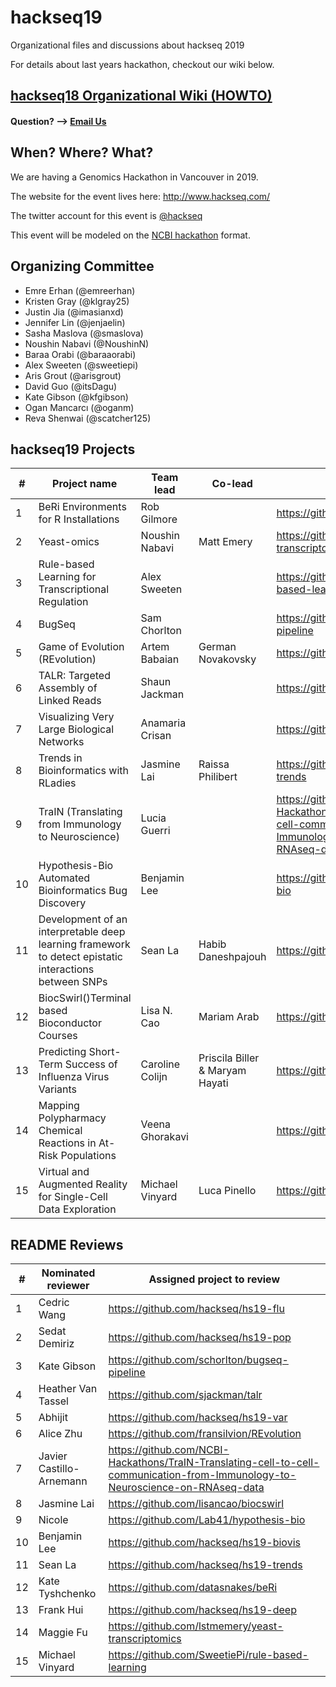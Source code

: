 # hackseq19

Organizational files and discussions about hackseq 2019

For details about last years hackathon, checkout our wiki below.

## [hackseq18 Organizational Wiki (HOWTO)](https://github.com/hackseq/hackseq18/wiki)

#### Question? --> [Email Us](mailto:hackseq@gmail.com)

## When? Where? What?  
We are having a Genomics Hackathon in Vancouver in 2019. 

The website for the event lives here: http://www.hackseq.com/

The twitter account for this event is [@hackseq](https://twitter.com/search?f=tweets&q=hackseq)

This event will be modeled on the [NCBI hackathon](https://github.com/NCBI-Hackathons) format.

## Organizing Committee

* Emre Erhan (@emreerhan)
* Kristen Gray (@klgray25)
* Justin Jia (@imasianxd)
* Jennifer Lin (@jenjaelin)
* Sasha Maslova (@smaslova)
* Noushin Nabavi (@NoushinN)
* Baraa Orabi (@baraaorabi)
* Alex Sweeten (@sweetiepi)
* Aris Grout (@arisgrout)
* David Guo (@itsDagu)
* Kate Gibson (@kfgibson)
* Ogan Mancarcı (@oganm)
* Reva Shenwai (@scatcher125)

## hackseq19 Projects

| #    | Project name                                                 | Team lead       | Co-lead            | Repo                                      |
| ---- | ------------------------------------------------------------ | --------------- | ------------------ | ----------------------------------------- |
| 1    | BeRi Environments for R Installations                        | Rob Gilmore     |                    | https://github.com/datasnakes/beRi      |
| 2    | Yeast-omics                                                  | Noushin Nabavi  | Matt Emery         | https://github.com/lstmemery/yeast-transcriptomics     |
| 3    | Rule-based Learning for Transcriptional Regulation           | Alex Sweeten    |                    | https://github.com/SweetiePi/rule-based-learning     |
| 4    | BugSeq                                                       | Sam Chorlton    |                    | https://github.com/schorlton/bugseq-pipeline   |
| 5    | Game of Evolution (REvolution) | Artem Babaian   | German Novakovsky  | https://github.com/fransilvion/REvolution |
| 6    | TALR: Targeted Assembly of Linked Reads                      | Shaun Jackman   |                    | https://github.com/sjackman/talr          |
| 7    | Visualizing Very Large Biological Networks                   | Anamaria Crisan |                    | https://github.com/hackseq/hs19-biovis    |
| 8    | Trends in Bioinformatics with RLadies                        | Jasmine Lai     | Raissa Philibert   | https://github.com/hackseq/hs19-trends    |
| 9    | TraIN (Translating from Immunology to Neuroscience)          | Lucia Guerri    |                    | https://github.com/NCBI-Hackathons/TraIN-Translating-cell-to-cell-communication-from-Immunology-to-Neuroscience-on-RNAseq-data     |
| 10   | Hypothesis-Bio Automated Bioinformatics Bug Discovery        | Benjamin Lee    |                    | https://github.com/Lab41/hypothesis-bio   |
| 11   | Development of an interpretable deep learning framework to detect epistatic interactions between SNPs | Sean La         | Habib Daneshpajouh | https://github.com/hackseq/hs19-deep      |
| 12   | BiocSwirl()Terminal based Bioconductor Courses               | Lisa N. Cao     | Mariam Arab        | https://github.com/lisancao/biocswirl |
| 13   | Predicting Short-Term Success of Influenza Virus Variants    | Caroline Colijn | Priscila Biller & Maryam Hayati    | https://github.com/hackseq/hs19-flu       |
| 14   | Mapping Polypharmacy Chemical Reactions in At-Risk Populations | Veena Ghorakavi |                    | https://github.com/hackseq/hs19-pop       |
| 15   | Virtual and Augmented Reality for Single-Cell Data Exploration | Michael Vinyard | Luca Pinello       | https://github.com/hackseq/hs19-var       |


## README Reviews
| #    | Nominated reviewer       | Assigned project to review                         |
| ---- | ------------------------ | -------------------------------------------------- |
| 1    | Cedric Wang              | https://github.com/hackseq/hs19-flu                |
| 2    | Sedat Demiriz            | https://github.com/hackseq/hs19-pop                |
| 3    | Kate Gibson              | https://github.com/schorlton/bugseq-pipeline       |
| 4    | Heather Van Tassel       | https://github.com/sjackman/talr                   |
| 5    | Abhijit                  | https://github.com/hackseq/hs19-var                |
| 6    | Alice Zhu                | https://github.com/fransilvion/REvolution          |
| 7    | Javier Castillo-Arnemann | https://github.com/NCBI-Hackathons/TraIN-Translating-cell-to-cell-communication-from-Immunology-to-Neuroscience-on-RNAseq-data              |
| 8    | Jasmine Lai              | https://github.com/lisancao/biocswirl              |
| 9    | Nicole                   | https://github.com/Lab41/hypothesis-bio            |
| 10   | Benjamin Lee             | https://github.com/hackseq/hs19-biovis             |
| 11   | Sean La                  | https://github.com/hackseq/hs19-trends             |
| 12   | Kate Tyshchenko          | https://github.com/datasnakes/beRi                 |
| 13   | Frank Hui                | https://github.com/hackseq/hs19-deep               |
| 14   | Maggie Fu                | https://github.com/lstmemery/yeast-transcriptomics |
| 15   | Michael Vinyard          | https://github.com/SweetiePi/rule-based-learning   |


